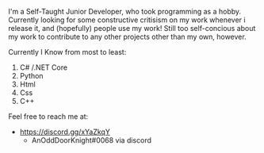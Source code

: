 I'm a Self-Taught Junior Developer, who took programming as a hobby. 
Currently looking for some constructive critisism on my work whenever i release it, and (hopefully) people use my work!
Still too self-concious about my work to contribute to any other projects other than my own, however.

Currently I Know from most to least:
1. C# /.NET Core
2. Python
3. Html
4. Css
5. C++

Feel free to reach me at: 
- https://discord.gg/xYaZkqY
  - AnOddDoorKnight#0068 via discord

<!---
AnOddDoorKnight/AnOddDoorKnight is a ✨ special ✨ repository because its `README.md` (this file) appears on your GitHub profile.
You can click the Preview link to take a look at your changes.
--->
